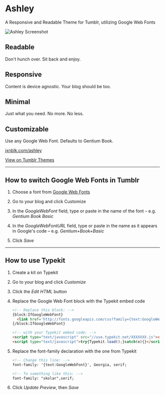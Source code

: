Ashley
======

A Responsive and Readable Theme for Tumblr, utilizing Google Web Fonts

![Ashley Screenshot](Ashley.png)

## Readable
Don't hunch over. Sit back and enjoy.

## Responsive
Content is device agnostic. Your blog should be too.

## Minimal
Just what you need. No more. No less.

## Customizable
Use any Google Web Font. Defaults to Gentium Book.

[jxnblk.com/ashley](http://jxnblk.com/ashley)

[View on Tumblr Themes](http://www.tumblr.com/theme/37012)

---

## How to switch Google Web Fonts in Tumblr

1. Choose a font from [Google Web Fonts](http://www.google.com/webfonts)

2. Go to your blog and click Customize

3. In the *GoogleWebFont* field, type or paste in the name of the font – e.g. *Gentium Book Basic*

4. In the *GoogleWebFontURL* field, type or paste in the name as it appears in Google's code – e.g. *Gentium+Book+Basic*

5. Click *Save*

---

## How to use Typekit

1. Create a kit on Typekit

2. Go to your blog and click *Customize*

3. Click the *Edit HTML* button

4. Replace the Google Web Font block with the Typekit embed code

    ```html
    <!-- Replace this block: -->
    {block:IfGoogleWebFont}
      <link href='http://fonts.googleapis.com/css?family={text:GoogleWebFontURL}' rel='stylesheet' type='text/css'>
    {/block:IfGoogleWebFont}

    <!-- with your Typekit embed code: -->
    <script type="text/javascript" src="//use.typekit.net/XXXXXXX.js"></script>
    <script type="text/javascript">try{Typekit.load();}catch(e){}</script>
    ```

5. Replace the font-family declaration with the one from Typekit

    ```html
    <!-- Change this line: -->
    font-family: '{text:GoogleWebFont}', Georgia, serif;

    <!-- To something like this: -->
    font-family: "skolar",serif;
    ```

6. Click *Update Preview*, then *Save*


